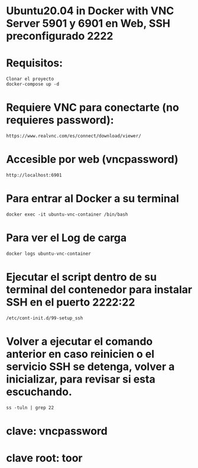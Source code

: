 # Ubuntu20.04 in Docker with VNC Server 5901 y 6901 en Web, SSH preconfigurado 2222

# Requisitos:
	Clonar el proyecto
	docker-compose up -d

# Requiere VNC para conectarte (no requieres password):
	https://www.realvnc.com/es/connect/download/viewer/

# Accesible por web (vncpassword)
	http://localhost:6901 

# Para entrar al Docker a su terminal
	docker exec -it ubuntu-vnc-container /bin/bash

# Para ver el Log de carga
	docker logs ubuntu-vnc-container

# Ejecutar el script dentro de su terminal del contenedor para instalar SSH en el puerto 2222:22  
	/etc/cont-init.d/99-setup_ssh 

# Volver a ejecutar el comando anterior en caso reinicien o el servicio SSH se detenga, volver a inicializar, para revisar si esta escuchando.
	ss -tuln | grep 22

# clave: vncpassword
# clave root: toor

